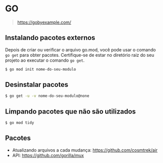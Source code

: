 # GO
> https://gobyexample.com/

## Instalando pacotes externos
Depois de criar ou verificar o arquivo go.mod, você pode usar o comando `go get` para obter pacotes. 
Certifique-se de estar no diretório raiz do seu projeto ao executar o comando `go get`.
```sh
$ go mod init nome-do-seu-modulo
```

## Desinstalar pacotes
```sh
$ go get -u -v nome-do-seu-modulo@none
```

## Limpando pacotes que não são utilizados
```sh
$ go mod tidy
```

## Pacotes
- Atualizando arquivos a cada mudança: https://github.com/cosmtrek/air
- API: https://github.com/gorilla/mux